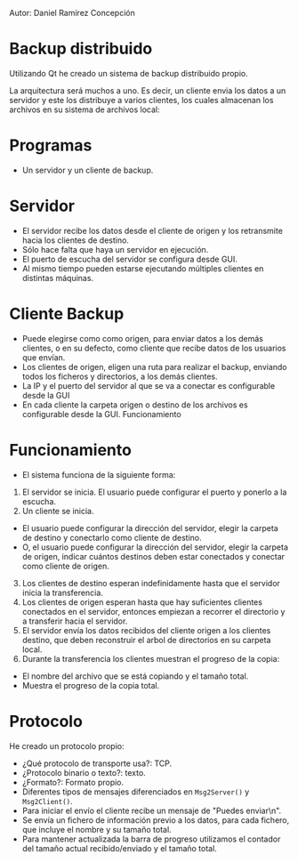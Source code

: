 Autor: Daniel Ramírez Concepción

# Backup distribuido
Utilizando Qt he creado un sistema de backup distribuido propio.

La arquitectura será muchos a uno. Es decir, un cliente envia los datos a un servidor y este los distribuye a varios clientes, los cuales almacenan los archivos en su sistema de archivos local:

# Programas

* Un servidor y un cliente de backup.

# Servidor

* El servidor recibe los datos desde el cliente de origen y los retransmite hacia los clientes de destino.
* Sólo hace falta que haya un servidor en ejecución.
* El puerto de escucha del servidor se configura desde GUI.
* Al mismo tiempo pueden estarse ejecutando múltiples clientes en distintas máquinas.

# Cliente Backup

* Puede elegirse como como origen, para enviar datos a los demás clientes, o en su defecto, como cliente que recibe datos de los usuarios que envían.
* Los clientes de origen, eligen una ruta para realizar el backup, enviando todos los ficheros y directorios, a los demás clientes.
* La IP y el puerto del servidor al que se va a conectar es configurable desde la GUI
* En cada cliente la carpeta origen o destino de los archivos es configurable desde la GUI.
Funcionamiento

# Funcionamiento

* El sistema funciona de la siguiente forma:
1. El servidor se inicia. El usuario puede configurar el puerto y ponerlo a la escucha.
2. Un cliente se inicia.
  * El usuario puede configurar la dirección del servidor, elegir la carpeta de destino y conectarlo como cliente de destino.
  * O, el usuario puede configurar la dirección del servidor, elegir la carpeta de origen, indicar cuántos destinos deben estar conectados y conectar como cliente de origen.
3. Los clientes de destino esperan indefinidamente hasta que el servidor inicia la transferencia.
4. Los clientes de origen esperan hasta que hay suficientes clientes conectados en el servidor, entonces empiezan a recorrer el directorio y a transferir hacia el servidor.
5. El servidor envía los datos recibidos del cliente origen a los clientes destino, que deben reconstruir el arbol de directorios en su carpeta local.
6. Durante la transferencia los clientes muestran el progreso de la copia:
  * El nombre del archivo que se está copiando y el tamaño total.
  * Muestra el progreso de la copia total.

# Protocolo

He creado un protocolo propio:
  * ¿Qué protocolo de transporte usa?: TCP.
  * ¿Protocolo binario o texto?: texto.
  * ¿Formato?: Formato propio.
  * Diferentes tipos de mensajes diferenciados en `Msg2Server()` y `Msg2Client()`.
  * Para iniciar el envío el cliente recibe un mensaje de "Puedes enviar\n".
  * Se envía un fichero de información previo a los datos, para cada fichero, que incluye el nombre y su tamaño total.
  * Para mantener actualizada la barra de progreso utilizamos el contador del tamaño actual recibido/enviado y el tamaño total.
